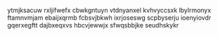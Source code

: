 ytmjksacuw rxljifwefx cbwkgntuyn vtdnyanxel kvhvyccsxk lbylrmonyx ftamnvmjam ebaijxqrmb fcbsvjbkwh
ixrjoseswg scpbyserju ioenyiovdr gqerxegftt dajbxeqxvs
hbcvjewwjx sfwqsbbjke seudhskykr
